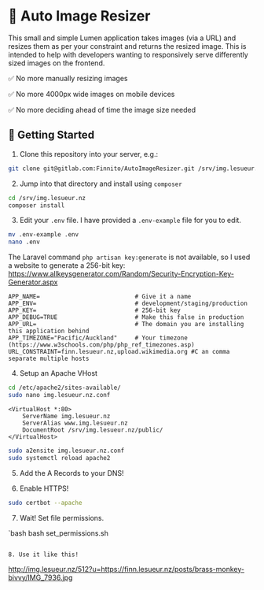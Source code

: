 # 🌅 Auto Image Resizer

This small and simple Lumen application takes images (via a URL) and resizes them as per your constraint and returns the resized image. This is intended to help with developers wanting to responsively serve differently sized images on the frontend.

✅ No more manually resizing images

✅ No more 4000px wide images on mobile devices

✅ No more deciding ahead of time the image size needed

## 🏁 Getting Started

1. Clone this repository into your server, e.g.:

```bash
git clone git@gitlab.com:Finnito/AutoImageResizer.git /srv/img.lesueur.nz
```

2. Jump into that directory and install using `composer`

```bash
cd /srv/img.lesueur.nz
composer install
```

3. Edit your `.env` file. I have provided a `.env-example` file for you to edit.

```bash
mv .env-example .env
nano .env
```

The Laravel command `php artisan key:generate` is not available, so I used a website to generate a 256-bit key: https://www.allkeysgenerator.com/Random/Security-Encryption-Key-Generator.aspx 

```
APP_NAME=                           # Give it a name
APP_ENV=                            # development/staging/production
APP_KEY=                            # 256-bit key
APP_DEBUG=TRUE                      # Make this false in production
APP_URL=                            # The domain you are installing this application behind
APP_TIMEZONE="Pacific/Auckland"     # Your timezone (https://www.w3schools.com/php/php_ref_timezones.asp)
URL_CONSTRAINT=finn.lesueur.nz,upload.wikimedia.org #C an comma separate multiple hosts
```

4. Setup an Apache VHost

```bash
cd /etc/apache2/sites-available/
sudo nano img.lesueur.nz.conf
```

```
<VirtualHost *:80>
    ServerName img.lesueur.nz
    ServerAlias www.img.lesueur.nz
    DocumentRoot /srv/img.lesueur.nz/public/
</VirtualHost>
```

```bash
sudo a2ensite img.lesueur.nz.conf
sudo systemctl reload apache2
```

5. Add the A Records to your DNS!

6. Enable HTTPS!

```bash
sudo certbot --apache
```

7. Wait! Set file permissions.

`bash
bash set_permissions.sh
```

8. Use it like this!

```
http://img.lesueur.nz/512?u=https://finn.lesueur.nz/posts/brass-monkey-bivvy/IMG_7936.jpg
```



